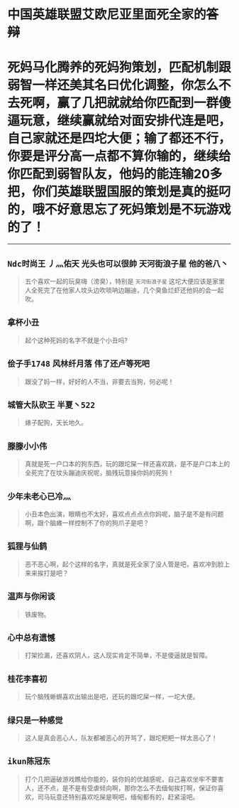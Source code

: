 # 中国英雄联盟艾欧尼亚里面死全家的~~答辩~~

# 死妈马化腾养的死妈狗策划，匹配机制跟弱智一样还美其名曰优化调整，你怎么不去死啊，赢了几把就就给你匹配到一群傻逼玩意，继续赢就给对面安排代连是吧，自己家就还是四坨大便；输了都还不行，你要是评分高一点都不算你输的，继续给你匹配到弱智队友，他妈的能连输20多把，你们英雄联盟国服的策划是真的挺叼的，哦不好意思忘了死妈策划是不玩游戏的了！

---

## `Ndc时尚王` `丿灬佑天` `光头也可以很帥` `天河街浪子星` `他的爸八丶`
> 五个喜欢一起的玩臭嗨（滂臭），特别是 `天河街浪子星` 这坨大便应该是家里人全死完了在他家人坟头边吹唢呐边蹦迪，几个臭鱼烂虾还他妈的会一起吹。

## `拿杯小丑`
> 起个这种死妈的名字不就是个小丑吗?

## `侩子手1748` `风林纤月落` `伟了还卢等死吧`
> 跟没了妈一样，好好的人不当，非要去当狗，何必呢！

## `城管大队砍王` `半夏丶522`
> 婊子配狗，天长地久。

## `滕滕小小伟`
> 真就是死一户口本的狗东西，玩的跟坨屎一样还喜欢跳，是不是户口本上的全死完了在坟头蹦迪庆祝呢，脑残玩意操你妈的死狗！

## `少年未老心已冷灬`
> 小丑本色出演，眼睛也不太好，喜欢点点点点你妈呢，脑子是不是有问题啊，跟个脑瘫一样控制不了你的狗爪子是吧？

## `狐狸与仙鹤`
> 恶不恶心啊，起个这样的名字，真就是死全家了没人管是吧，喜欢冲到脸上来来挨打是吧？

## `温声与你闲谈`
> 铁废物。

## `心中总有遗憾`
> 打架捡漏，还喜欢阴人，这人现实肯定不简单，不是傻逼就是智障。

## `桂花李喜初`
> 玩个脑残蜥蜴喜欢出输出是吧，还玩的跟坨屎一样，一坨大便。

## `绿只是一种感觉`
> 这人是真会恶心人，队友都被恶心的开骂了，跟坨粑粑一样太恶心了！

## `ikun陈冠东`
> 打个几把逼破游戏瞧给你能的，装你妈的优越感呢，自己喜欢坐牢不要害人，还不点，是不是有受虐倾向啊，那你怎么不去缅甸挨打啊，保证你喜欢，司马玩意还特别喜欢吃屎是啊吧，缅甸都有的，赶紧滚吧。
